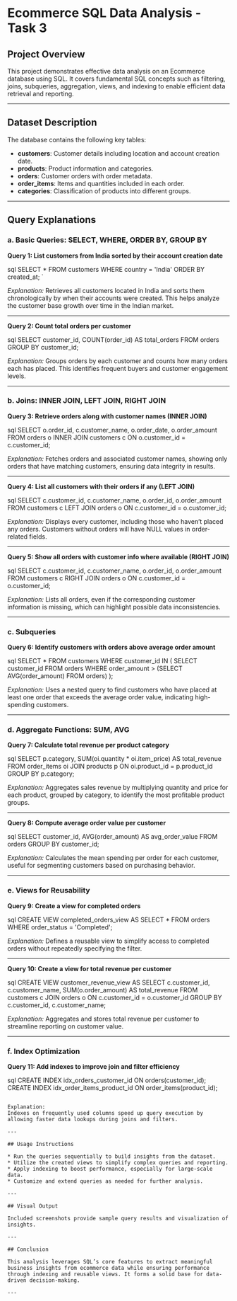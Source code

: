 
# Ecommerce SQL Data Analysis - Task 3

## Project Overview

This project demonstrates effective data analysis on an Ecommerce database using SQL. It covers fundamental SQL concepts such as filtering, joins, subqueries, aggregation, views, and indexing to enable efficient data retrieval and reporting.

---

## Dataset Description

The database contains the following key tables:

- **customers**: Customer details including location and account creation date.
- **products**: Product information and categories.
- **orders**: Customer orders with order metadata.
- **order_items**: Items and quantities included in each order.
- **categories**: Classification of products into different groups.

---

## Query Explanations

### a. Basic Queries: SELECT, WHERE, ORDER BY, GROUP BY

**Query 1: List customers from India sorted by their account creation date**

sql
SELECT * FROM customers
WHERE country = 'India'
ORDER BY created_at;
`

*Explanation:*
Retrieves all customers located in India and sorts them chronologically by when their accounts were created. This helps analyze the customer base growth over time in the Indian market.

---

**Query 2: Count total orders per customer**

sql
SELECT customer_id, COUNT(order_id) AS total_orders
FROM orders
GROUP BY customer_id;


*Explanation:*
Groups orders by each customer and counts how many orders each has placed. This identifies frequent buyers and customer engagement levels.

---

### b. Joins: INNER JOIN, LEFT JOIN, RIGHT JOIN

**Query 3: Retrieve orders along with customer names (INNER JOIN)**

sql
SELECT o.order_id, c.customer_name, o.order_date, o.order_amount
FROM orders o
INNER JOIN customers c ON o.customer_id = c.customer_id;


*Explanation:*
Fetches orders and associated customer names, showing only orders that have matching customers, ensuring data integrity in results.

---

**Query 4: List all customers with their orders if any (LEFT JOIN)**

sql
SELECT c.customer_id, c.customer_name, o.order_id, o.order_amount
FROM customers c
LEFT JOIN orders o ON c.customer_id = o.customer_id;


*Explanation:*
Displays every customer, including those who haven’t placed any orders. Customers without orders will have NULL values in order-related fields.

---

**Query 5: Show all orders with customer info where available (RIGHT JOIN)**

sql
SELECT c.customer_id, c.customer_name, o.order_id, o.order_amount
FROM customers c
RIGHT JOIN orders o ON c.customer_id = o.customer_id;


*Explanation:*
Lists all orders, even if the corresponding customer information is missing, which can highlight possible data inconsistencies.

---

### c. Subqueries

**Query 6: Identify customers with orders above average order amount**

sql
SELECT * FROM customers
WHERE customer_id IN (
    SELECT customer_id FROM orders
    WHERE order_amount > (SELECT AVG(order_amount) FROM orders)
);


*Explanation:*
Uses a nested query to find customers who have placed at least one order that exceeds the average order value, indicating high-spending customers.

---

### d. Aggregate Functions: SUM, AVG

**Query 7: Calculate total revenue per product category**

sql
SELECT p.category, SUM(oi.quantity * oi.item_price) AS total_revenue
FROM order_items oi
JOIN products p ON oi.product_id = p.product_id
GROUP BY p.category;


*Explanation:*
Aggregates sales revenue by multiplying quantity and price for each product, grouped by category, to identify the most profitable product groups.

---

**Query 8: Compute average order value per customer**

sql
SELECT customer_id, AVG(order_amount) AS avg_order_value
FROM orders
GROUP BY customer_id;


*Explanation:*
Calculates the mean spending per order for each customer, useful for segmenting customers based on purchasing behavior.

---

### e. Views for Reusability

**Query 9: Create a view for completed orders**

sql
CREATE VIEW completed_orders_view AS
SELECT * FROM orders WHERE order_status = 'Completed';


*Explanation:*
Defines a reusable view to simplify access to completed orders without repeatedly specifying the filter.

---

**Query 10: Create a view for total revenue per customer**

sql
CREATE VIEW customer_revenue_view AS
SELECT c.customer_id, c.customer_name, SUM(o.order_amount) AS total_revenue
FROM customers c
JOIN orders o ON c.customer_id = o.customer_id
GROUP BY c.customer_id, c.customer_name;


*Explanation:*
Aggregates and stores total revenue per customer to streamline reporting on customer value.

---

### f. Index Optimization

**Query 11: Add indexes to improve join and filter efficiency**

sql
CREATE INDEX idx_orders_customer_id ON orders(customer_id);
CREATE INDEX idx_order_items_product_id ON order_items(product_id);
```

Explanation:
Indexes on frequently used columns speed up query execution by allowing faster data lookups during joins and filters.

---

## Usage Instructions

* Run the queries sequentially to build insights from the dataset.
* Utilize the created views to simplify complex queries and reporting.
* Apply indexing to boost performance, especially for large-scale data.
* Customize and extend queries as needed for further analysis.

---

## Visual Output

Included screenshots provide sample query results and visualization of insights.

---

## Conclusion

This analysis leverages SQL’s core features to extract meaningful business insights from ecommerce data while ensuring performance through indexing and reusable views. It forms a solid base for data-driven decision-making.

---
